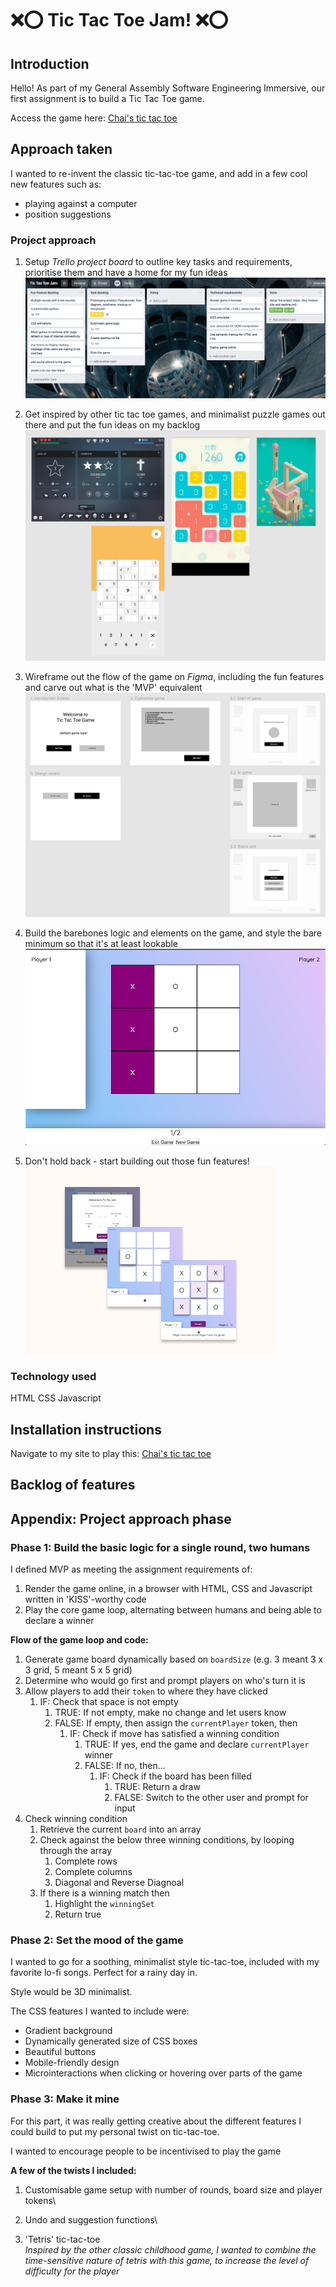 # ❌⭕️ Tic Tac Toe Jam! ❌⭕️

## Introduction
Hello! As part of my General Assembly Software Engineering Immersive, our first assignment is to build a Tic Tac Toe game.

Access the game here: [Chai's tic tac toe](https://chai-ng.github.io/tic-tac-toe-jam/)

## Approach taken

I wanted to re-invent the classic tic-tac-toe game, and add in a few cool new features such as:
* playing against a computer
* position suggestions

### Project approach
1. Setup _Trello project board_ to outline key tasks and requirements, prioritise them and have a home for my fun ideas 
![project-board-setup](https://github.com/chai-ng/tic-tac-toe-jam/blob/master/images/project-board-setup.png)

2. Get inspired by other tic tac toe games, and minimalist puzzle games out there and put the fun ideas on my backlog
![figma-inspiration-board](https://github.com/chai-ng/tic-tac-toe-jam/blob/master/images/figma-inspiration.png?raw=true)

3. Wireframe out the flow of the game on _Figma_, including the fun features and carve out what is the 'MVP' equivalent
![figma-wireframes](https://github.com/chai-ng/tic-tac-toe-jam/blob/master/images/wireframe-flow.png)

4. Build the barebones logic and elements on the game, and style the bare minimum so that it's at least lookable
![first-game-pass](https://github.com/chai-ng/tic-tac-toe-jam/blob/master/images/first-game-logic.png?raw=true)

5. Don't hold back - start building out those fun features!
![full-game-view](https://github.com/chai-ng/tic-tac-toe-jam/blob/master/images/full-game-view.png?raw=true)

### Technology used
HTML
CSS
Javascript

## Installation instructions

Navigate to my site to play this: [Chai's tic tac toe](https://chai-ng.github.io/tic-tac-toe-jam/)

## Backlog of features

## Appendix: Project approach phase
### Phase 1: Build the basic logic for a single round, two humans
I defined MVP as meeting the assignment requirements of:
1. Render the game online, in a browser with HTML, CSS and Javascript written in 'KISS'-worthy code
2. Play the core game loop, alternating between humans and being able to declare a winner

**Flow of the game loop and code:**
1. Generate game board dynamically based on `boardSize` (e.g. 3 meant 3 x 3 grid, 5 meant 5 x 5 grid)
2. Determine who would go first and prompt players on who's turn it is
3. Allow players to add their `token` to where they have clicked
   1. IF: Check that space is not empty
      1. TRUE: If not empty, make no change and let users know
      2. FALSE: If empty, then assign the `currentPlayer` token, then
         1. IF: Check if move has satisfied a winning condition
            1. TRUE: If yes, end the game and declare `currentPlayer` winner
            2. FALSE: If no, then...
               1. IF: Check if the board has been filled
                  1. TRUE: Return a draw
                  2. FALSE: Switch to the other user and prompt for input
4. Check winning condition
   1. Retrieve the current `board` into an array
   2. Check against the below three winning conditions, by looping through the array
      1. Complete rows
      2. Complete columns
      3. Diagonal and Reverse Diagnoal
   3. If there is a winning match then
      1. Highlight the `winningSet`
      2. Return true

### Phase 2: Set the mood of the game
I wanted to go for a soothing, minimalist style tic-tac-toe, included with my favorite lo-fi songs. Perfect for a rainy day in.

Style would be 3D minimalist.

The CSS features I wanted to include were:
- Gradient background
- Dynamically generated size of CSS boxes
- Beautiful buttons
- Mobile-friendly design
- Microinteractions when clicking or hovering over parts of the game

### Phase 3: Make it mine
For this part, it was really getting creative about the different features I could build to put my personal twist on tic-tac-toe.

I wanted to encourage people to be incentivised to play the game

**A few of the twists I included:**
1. Customisable game setup with number of rounds, board size and player tokens\

2. Undo and suggestion functions\

3. 'Tetris' tic-tac-toe\
*Inspired by the other classic childhood game, I wanted to combine the time-sensitive nature of tetris with this game, to increase the level of difficulty for the player*

